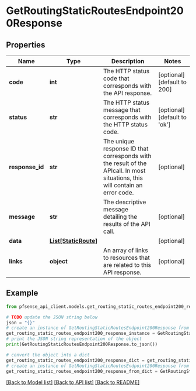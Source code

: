 # GetRoutingStaticRoutesEndpoint200Response


## Properties

Name | Type | Description | Notes
------------ | ------------- | ------------- | -------------
**code** | **int** | The HTTP status code that corresponds with the API response. | [optional] [default to 200]
**status** | **str** | The HTTP status message that corresponds with the HTTP status code. | [optional] [default to 'ok']
**response_id** | **str** | The unique response ID that corresponds with the result of the APIcall. In most situations, this will contain an error code. | [optional] 
**message** | **str** | The descriptive message detailing the results of the API call. | [optional] 
**data** | [**List[StaticRoute]**](StaticRoute.md) |  | [optional] 
**links** | **object** | An array of links to resources that are related to this API response. | [optional] 

## Example

```python
from pfsense_api_client.models.get_routing_static_routes_endpoint200_response import GetRoutingStaticRoutesEndpoint200Response

# TODO update the JSON string below
json = "{}"
# create an instance of GetRoutingStaticRoutesEndpoint200Response from a JSON string
get_routing_static_routes_endpoint200_response_instance = GetRoutingStaticRoutesEndpoint200Response.from_json(json)
# print the JSON string representation of the object
print(GetRoutingStaticRoutesEndpoint200Response.to_json())

# convert the object into a dict
get_routing_static_routes_endpoint200_response_dict = get_routing_static_routes_endpoint200_response_instance.to_dict()
# create an instance of GetRoutingStaticRoutesEndpoint200Response from a dict
get_routing_static_routes_endpoint200_response_from_dict = GetRoutingStaticRoutesEndpoint200Response.from_dict(get_routing_static_routes_endpoint200_response_dict)
```
[[Back to Model list]](../README.md#documentation-for-models) [[Back to API list]](../README.md#documentation-for-api-endpoints) [[Back to README]](../README.md)


